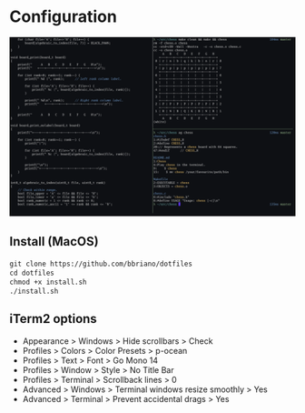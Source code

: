 Configuration
=============

![](img/2021-07-11.png)

Install (MacOS)
---------------

    git clone https://github.com/bbriano/dotfiles
    cd dotfiles
    chmod +x install.sh
    ./install.sh

iTerm2 options
--------------

-   Appearance > Windows > Hide scrollbars > Check
-   Profiles > Colors > Color Presets > p-ocean
-   Profiles > Text > Font > Go Mono 14
-   Profiles > Window > Style > No Title Bar
-   Profiles > Terminal > Scrollback lines > 0
-   Advanced > Windows > Terminal windows resize smoothly > Yes
-   Advanced > Terminal > Prevent accidental drags > Yes
